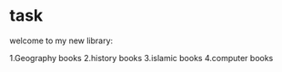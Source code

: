 # task


welcome to my new library:

1.Geography books
2.history  books
3.islamic books
4.computer books
